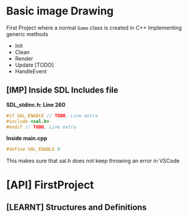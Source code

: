 # Basic image Drawing

First Project where a normal `Game` class is created in C++
Implementing generic methods

- Init
- Clean
- Render
- Update [TODO]
- HandleEvent

## [IMP] Inside SDL Includes file

**SDL_stdinc.h: Line 260**
``` cpp
#if SAL_ENABLE // TODO, Line extra
#include <sal.h> 
#endif // TODO, Line extra
```

**Inside main.cpp**
``` cpp
#define SAL_ENABLE 0
```

This makes sure that sal.h does not keep throwing an error in VSCode

# [API] FirstProject

## [LEARNT] Structures and Definitions

